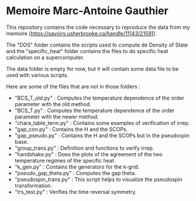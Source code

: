 # Memoire Marc-Antoine Gauthier
This repository contains the code necessary to reproduce the data from my memoire (https://savoirs.usherbrooke.ca/handle/11143/21591).

The "DOS" folder contains the scripts used to compute de Density of State and the "specific_heat" folder contains the files to do specific heat calculation on a supercomputer.

The data folder is empty for now, but it will contain some data file to be used with various scripts.

Here are some of the files that are not in those folders :
* "BCS_T_old.py" : Computes the temperature dependence of the order parameter with the old method.
* "BCS_T.py" : Computes the temperature dependence of the order parameter with the newer method.
* "chara_table_term.py" : Contains some examples of verification of irrep.
* "gap_con.py" : Contains the H and the SCOPs.
* "gap_pseudo.py" : Contains the H and the SCOPs but in the pseudospin base.
* "group_trans.py" : Definition and functions to verify irrep.
* "handshake.py" : Does the plots of the agreement of the two temperature regimes of the specific heat.
* "k_gen.py" : Contains the generators for the k-grid.
* "pseudo_gap_theta.py" : Computes the gap theta.
* "pseudospin_trans.py" : This script helps to visualize the pseudospin transformation.
* "trs_test.py" : Verifies the time reversal symmetry.
